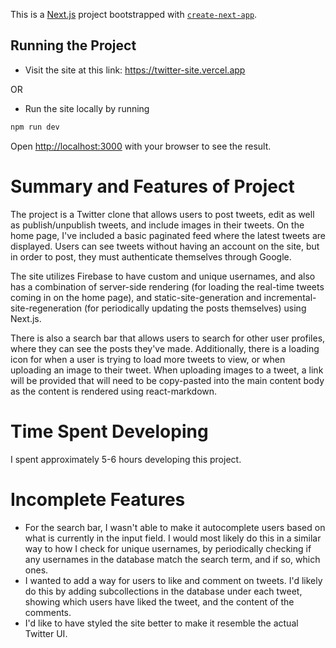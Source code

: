 This is a [Next.js](https://nextjs.org/) project bootstrapped with [`create-next-app`](https://github.com/vercel/next.js/tree/canary/packages/create-next-app).

## Running the Project

- Visit the site at this link: https://twitter-site.vercel.app

OR

- Run the site locally by running

```bash
npm run dev
```

Open [http://localhost:3000](http://localhost:3000) with your browser to see the result.

# Summary and Features of Project

The project is a Twitter clone that allows users to post tweets, edit as well as publish/unpublish tweets, and include images in their tweets. On the home page, I've included a basic paginated feed where the latest tweets are displayed. Users can see tweets without having an account on the site, but in order to post, they must authenticate themselves through Google.

The site utilizes Firebase to have custom and unique usernames, and also has a combination of server-side rendering (for loading the real-time tweets coming in on the home page), and static-site-generation and incremental-site-regeneration (for periodically updating the posts themselves) using Next.js.

There is also a search bar that allows users to search for other user profiles, where they can see the posts they've made. Additionally, there is a loading icon for when a user is trying to load more tweets to view, or when uploading an image to their tweet. When uploading images to a tweet, a link will be provided that will need to be copy-pasted into the main content body as the content is rendered using react-markdown.

# Time Spent Developing

I spent approximately 5-6 hours developing this project.

# Incomplete Features

- For the search bar, I wasn't able to make it autocomplete users based on what is currently in the input field. I would most likely do this in a similar way to how I check for unique usernames, by periodically checking if any usernames in the database match the search term, and if so, which ones.
- I wanted to add a way for users to like and comment on tweets. I'd likely do this by adding subcollections in the database under each tweet, showing which users have liked the tweet, and the content of the comments.
- I'd like to have styled the site better to make it resemble the actual Twitter UI.
